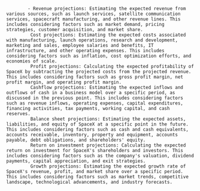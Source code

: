 			- Revenue projections: Estimating the expected revenue from various sources, such as launch services, satellite communication services, spacecraft manufacturing, and other revenue lines. This includes considering factors such as market demand, pricing strategies, customer acquisition, and market share.
			 Cost projections: Estimating the expected costs associated with manufacturing, launch operations, research and development, marketing and sales, employee salaries and benefits, IT infrastructure, and other operating expenses. This includes considering factors such as inflation, cost optimization efforts, and economies of scale.
			 Profit projections: Calculating the expected profitability of SpaceX by subtracting the projected costs from the projected revenue. This includes considering factors such as gross profit margin, net profit margin, and operating profit margin.
			 Cashflow projections: Estimating the expected inflows and outflows of cash in a business model over a specific period, as discussed in the previous point. This includes considering factors such as revenue inflows, operating expenses, capital expenditures, financing activities, tax payments, working capital, and cash reserves.
			 Balance sheet projections: Estimating the expected assets, liabilities, and equity of SpaceX at a specific point in the future. This includes considering factors such as cash and cash equivalents, accounts receivable, inventory, property and equipment, accounts payable, debt obligations, and shareholders' equity.
			 Return on investment projections: Calculating the expected return on investment for SpaceX's shareholders and investors. This includes considering factors such as the company's valuation, dividend payments, capital appreciation, and exit strategies.
			 Growth projections: Estimating the expected growth rate of SpaceX's revenue, profit, and market share over a specific period. This includes considering factors such as market trends, competitive landscape, technological advancements, and industry forecasts.



